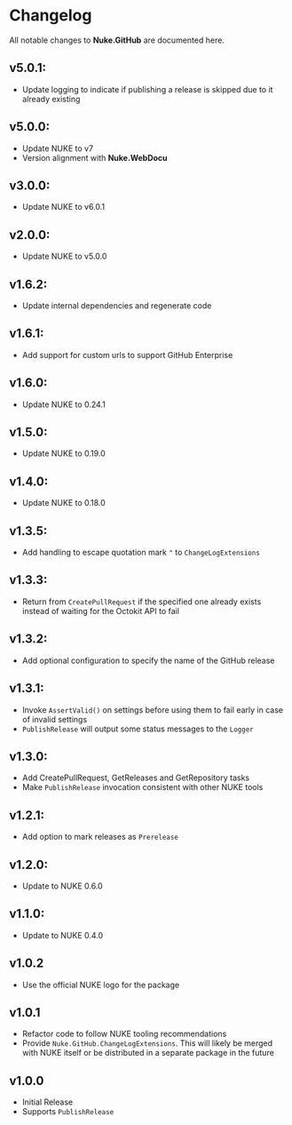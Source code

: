 # Changelog

All notable changes to **Nuke.GitHub** are documented here.

## v5.0.1:
- Update logging to indicate if publishing a release is skipped due to it already existing

## v5.0.0:
- Update NUKE to v7
- Version alignment with **Nuke.WebDocu**

## v3.0.0:
- Update NUKE to v6.0.1

## v2.0.0:
- Update NUKE to v5.0.0

## v1.6.2:
- Update internal dependencies and regenerate code

## v1.6.1:
- Add support for custom urls to support GitHub Enterprise

## v1.6.0:
- Update NUKE to 0.24.1

## v1.5.0:
- Update NUKE to 0.19.0

## v1.4.0:
- Update NUKE to 0.18.0

## v1.3.5:
- Add handling to escape quotation mark `"` to `ChangeLogExtensions`

## v1.3.3:
- Return from `CreatePullRequest` if the specified one already exists instead of waiting for the Octokit API to fail

## v1.3.2:
- Add optional configuration to specify the name of the GitHub release

## v1.3.1:
- Invoke `AssertValid()` on settings before using them to fail early in case of invalid settings
- `PublishRelease` will output some status messages to the `Logger`

## v1.3.0:
- Add CreatePullRequest, GetReleases and GetRepository tasks
- Make `PublishRelease` invocation consistent with other NUKE tools

## v1.2.1:
- Add option to mark releases as `Prerelease`

## v1.2.0:
- Update to NUKE 0.6.0

## v1.1.0:
- Update to NUKE 0.4.0

## v1.0.2
- Use the official NUKE logo for the package

## v1.0.1
- Refactor code to follow NUKE tooling recommendations
- Provide `Nuke.GitHub.ChangeLogExtensions`. This will likely be merged with NUKE itself
  or be distributed in a separate package in the future

## v1.0.0
- Initial Release
- Supports `PublishRelease`

